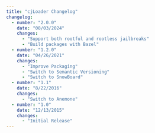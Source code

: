 ```yaml
---
title: "cjLoader Changelog"
changelog:
  - number: "2.0.0"
    date: "08/03/2024"
    changes:
      - "Support both rootful and rootless jailbreaks"
      - "Build packages with Bazel"
  - number: "1.2.0"
    date: "04/26/2021"
    changes:
      - "Improve Packaging"
      - "Switch to Semantic Versioning"
      - "Switch to SnowBoard"
  - number: "1.1"
    date: "8/22/2016"
    changes:
      - "Switch to Anemone"
  - number: "1.0"
    date: "12/13/2015"
    changes:
      - "Initial Release"
---
```

